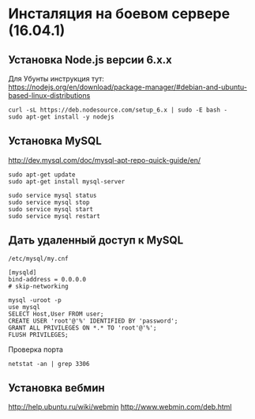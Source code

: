 
Инсталяция на боевом сервере (16.04.1)
============================

Установка Node.js версии 6.х.х
-----------------------

Для Убунты инструкция тут:  
https://nodejs.org/en/download/package-manager/#debian-and-ubuntu-based-linux-distributions

```
curl -sL https://deb.nodesource.com/setup_6.x | sudo -E bash -
sudo apt-get install -y nodejs
```

Установка MySQL
-----------------------

http://dev.mysql.com/doc/mysql-apt-repo-quick-guide/en/

```
sudo apt-get update
sudo apt-get install mysql-server 
```

```
sudo service mysql status
sudo service mysql stop
sudo service mysql start
sudo service mysql restart
```

Дать удаленный доступ к MySQL
-----------------------

```
/etc/mysql/my.cnf
```

```
[mysqld]
bind-address = 0.0.0.0
# skip-networking

mysql -uroot -p
use mysql
SELECT Host,User FROM user;
CREATE USER 'root'@'%' IDENTIFIED BY 'password';
GRANT ALL PRIVILEGES ON *.* TO 'root'@'%';
FLUSH PRIVILEGES;
```

Проверка порта
```
netstat -an | grep 3306
```

Установка вебмин
-----------------------

http://help.ubuntu.ru/wiki/webmin
http://www.webmin.com/deb.html


